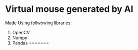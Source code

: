
# Virtual mouse generated by AI
  
Made Using follwowing libraries:
1. OpenCV
2. Numpy
3. Pandas
=======


